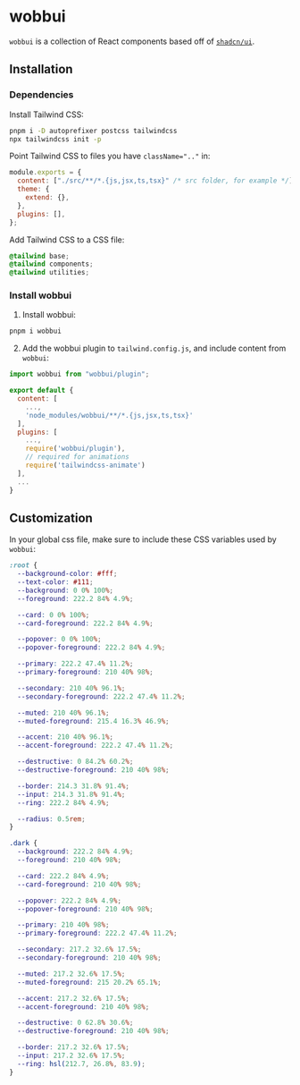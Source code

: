# wobbui

`wobbui` is a collection of React components based off of
[`shadcn/ui`](https://github.com/shadcn-ui/ui).

## Installation

### Dependencies

Install Tailwind CSS:

```bash
pnpm i -D autoprefixer postcss tailwindcss
npx tailwindcss init -p
```

Point Tailwind CSS to files you have `className=".."` in:

```javascript
module.exports = {
  content: ["./src/**/*.{js,jsx,ts,tsx}" /* src folder, for example */],
  theme: {
    extend: {},
  },
  plugins: [],
};
```

Add Tailwind CSS to a CSS file:

```css
@tailwind base;
@tailwind components;
@tailwind utilities;
```

### Install wobbui

1. Install wobbui:

```bash
pnpm i wobbui
```

2. Add the wobbui plugin to `tailwind.config.js`, and include content from
   `wobbui`:

```javascript
import wobbui from "wobbui/plugin";

export default {
  content: [
    ...,
    'node_modules/wobbui/**/*.{js,jsx,ts,tsx}'
  ],
  plugins: [
    ...,
    require('wobbui/plugin'),
    // required for animations
    require('tailwindcss-animate')
  ],
  ...
}
```

## Customization

In your global css file, make sure to include these CSS variables used by
`wobbui`:

```css
:root {
  --background-color: #fff;
  --text-color: #111;
  --background: 0 0% 100%;
  --foreground: 222.2 84% 4.9%;

  --card: 0 0% 100%;
  --card-foreground: 222.2 84% 4.9%;

  --popover: 0 0% 100%;
  --popover-foreground: 222.2 84% 4.9%;

  --primary: 222.2 47.4% 11.2%;
  --primary-foreground: 210 40% 98%;

  --secondary: 210 40% 96.1%;
  --secondary-foreground: 222.2 47.4% 11.2%;

  --muted: 210 40% 96.1%;
  --muted-foreground: 215.4 16.3% 46.9%;

  --accent: 210 40% 96.1%;
  --accent-foreground: 222.2 47.4% 11.2%;

  --destructive: 0 84.2% 60.2%;
  --destructive-foreground: 210 40% 98%;

  --border: 214.3 31.8% 91.4%;
  --input: 214.3 31.8% 91.4%;
  --ring: 222.2 84% 4.9%;

  --radius: 0.5rem;
}

.dark {
  --background: 222.2 84% 4.9%;
  --foreground: 210 40% 98%;

  --card: 222.2 84% 4.9%;
  --card-foreground: 210 40% 98%;

  --popover: 222.2 84% 4.9%;
  --popover-foreground: 210 40% 98%;

  --primary: 210 40% 98%;
  --primary-foreground: 222.2 47.4% 11.2%;

  --secondary: 217.2 32.6% 17.5%;
  --secondary-foreground: 210 40% 98%;

  --muted: 217.2 32.6% 17.5%;
  --muted-foreground: 215 20.2% 65.1%;

  --accent: 217.2 32.6% 17.5%;
  --accent-foreground: 210 40% 98%;

  --destructive: 0 62.8% 30.6%;
  --destructive-foreground: 210 40% 98%;

  --border: 217.2 32.6% 17.5%;
  --input: 217.2 32.6% 17.5%;
  --ring: hsl(212.7, 26.8%, 83.9);
}
```
